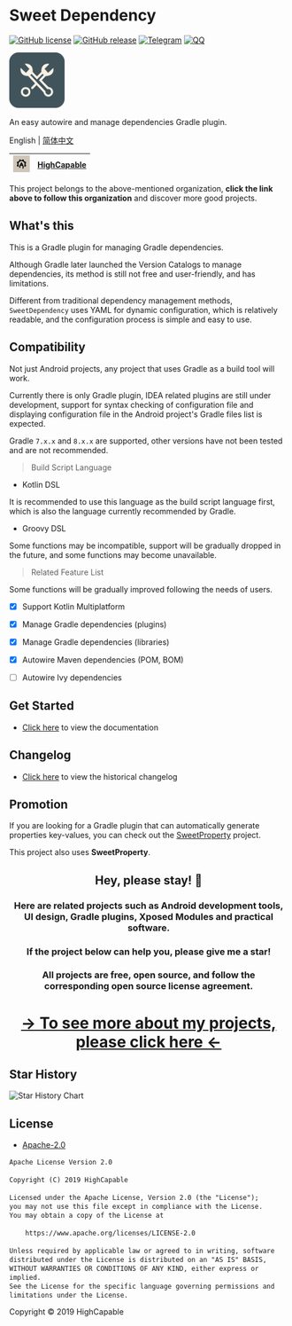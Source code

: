 # Sweet Dependency

[![GitHub license](https://img.shields.io/github/license/HighCapable/SweetDependency?color=blue&style=flat-square)](https://github.com/HighCapable/SweetDependency/blob/master/LICENSE)
[![GitHub release](https://img.shields.io/github/v/release/HighCapable/SweetDependency?display_name=release&logo=github&color=green&style=flat-square)](https://github.com/HighCapable/SweetDependency/releases)
[![Telegram](https://img.shields.io/badge/discussion-Telegram-blue.svg?logo=telegram&style=flat-square)](https://t.me/HighCapable_Dev)
[![QQ](https://img.shields.io/badge/discussion-QQ-blue.svg?logo=tencent-qq&logoColor=red&style=flat-square)](https://qm.qq.com/cgi-bin/qm/qr?k=Pnsc5RY6N2mBKFjOLPiYldbAbprAU3V7&jump_from=webapi&authKey=X5EsOVzLXt1dRunge8ryTxDRrh9/IiW1Pua75eDLh9RE3KXE+bwXIYF5cWri/9lf)

<img src="img-src/icon.png" width = "100" height = "100" alt="LOGO"/>

An easy autowire and manage dependencies Gradle plugin.

English | [简体中文](README-zh-CN.md)

| <img src="https://github.com/HighCapable/.github/blob/main/img-src/logo.jpg?raw=true" width = "30" height = "30" alt="LOGO"/> | [HighCapable](https://github.com/HighCapable) |
|-------------------------------------------------------------------------------------------------------------------------------|-----------------------------------------------|

This project belongs to the above-mentioned organization, **click the link above to follow this organization** and discover more good projects.

## What's this

This is a Gradle plugin for managing Gradle dependencies.

Although Gradle later launched the Version Catalogs to manage dependencies, its method is still not free and user-friendly, and has limitations.

Different from traditional dependency management methods, `SweetDependency` uses YAML for dynamic configuration,
which is relatively readable, and the configuration process is simple and easy to use.

## Compatibility

Not just Android projects, any project that uses Gradle as a build tool will work.

Currently there is only Gradle plugin, IDEA related plugins are still under development,
support for syntax checking of configuration file and displaying configuration file in the Android project's Gradle files list is expected.

Gradle `7.x.x` and `8.x.x` are supported, other versions have not been tested and are not recommended.

> Build Script Language

- Kotlin DSL

It is recommended to use this language as the build script language first, which is also the language currently recommended by Gradle.

- Groovy DSL

Some functions may be incompatible, support will be gradually dropped in the future, and some functions may become unavailable.

> Related Feature List

Some functions will be gradually improved following the needs of users.

- [x] Support Kotlin Multiplatform

- [x] Manage Gradle dependencies (plugins)

- [x] Manage Gradle dependencies (libraries)

- [x] Autowire Maven dependencies (POM, BOM)

- [ ] Autowire Ivy dependencies

## Get Started

- [Click here](docs/guide.md) to view the documentation

## Changelog

- [Click here](docs/changelog.md) to view the historical changelog

## Promotion

If you are looking for a Gradle plugin that can automatically generate properties key-values,
you can check out the [SweetProperty](https://github.com/HighCapable/SweetProperty) project.

This project also uses **SweetProperty**.

<!--suppress HtmlDeprecatedAttribute -->
<div align="center">
     <h2>Hey, please stay! 👋</h2>
     <h3>Here are related projects such as Android development tools, UI design, Gradle plugins, Xposed Modules and practical software. </h3>
     <h3>If the project below can help you, please give me a star! </h3>
     <h3>All projects are free, open source, and follow the corresponding open source license agreement. </h3>
     <h1><a href="https://github.com/fankes/fankes/blob/main/project-promote/README.md">→ To see more about my projects, please click here ←</a></h1>
</div>

## Star History

![Star History Chart](https://api.star-history.com/svg?repos=HighCapable/SweetDependency&type=Date)

## License

- [Apache-2.0](https://www.apache.org/licenses/LICENSE-2.0)

```
Apache License Version 2.0

Copyright (C) 2019 HighCapable

Licensed under the Apache License, Version 2.0 (the "License");
you may not use this file except in compliance with the License.
You may obtain a copy of the License at

    https://www.apache.org/licenses/LICENSE-2.0

Unless required by applicable law or agreed to in writing, software
distributed under the License is distributed on an "AS IS" BASIS,
WITHOUT WARRANTIES OR CONDITIONS OF ANY KIND, either express or implied.
See the License for the specific language governing permissions and
limitations under the License.
```

Copyright © 2019 HighCapable